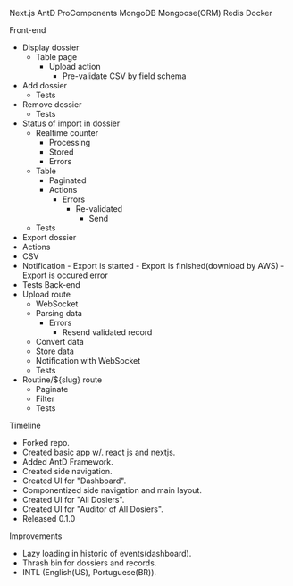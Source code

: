 Next.js
AntD
ProComponents
MongoDB
Mongoose(ORM)
Redis
Docker

Front-end
- Display dossier
  - Table page
    - Upload action
      - Pre-validate CSV by field schema
- Add dossier
  - Tests
- Remove dossier
  - Tests
- Status of import in dossier
  - Realtime counter
    - Processing
    - Stored
    - Errors
  - Table
    - Paginated
    - Actions
      - Errors
        - Re-validated
          - Send
  - Tests
- Export dossier
 - Actions
  - CSV
   - Notification
    - Export is started
    - Export is finished(download by AWS)
    - Export is occured error
  - Tests
Back-end
- Upload route
  - WebSocket
  - Parsing data
    - Errors
      - Resend validated record
  - Convert data
  - Store data
  - Notification with WebSocket
  - Tests
- Routine/${slug} route
  - Paginate
  - Filter
  - Tests

Timeline
 - Forked repo.
 - Created basic app w/. react js and nextjs.
 - Added AntD Framework.
 - Created side navigation.
 - Created UI for "Dashboard".
 - Componentized side navigation and main layout.
 - Created UI for "All Dosiers".
 - Created UI for "Auditor of All Dosiers".
 - Released 0.1.0

Improvements
 - Lazy loading in historic of events(dashboard).
 - Thrash bin for dossiers and records.
 - INTL (English(US), Portuguese(BR)).